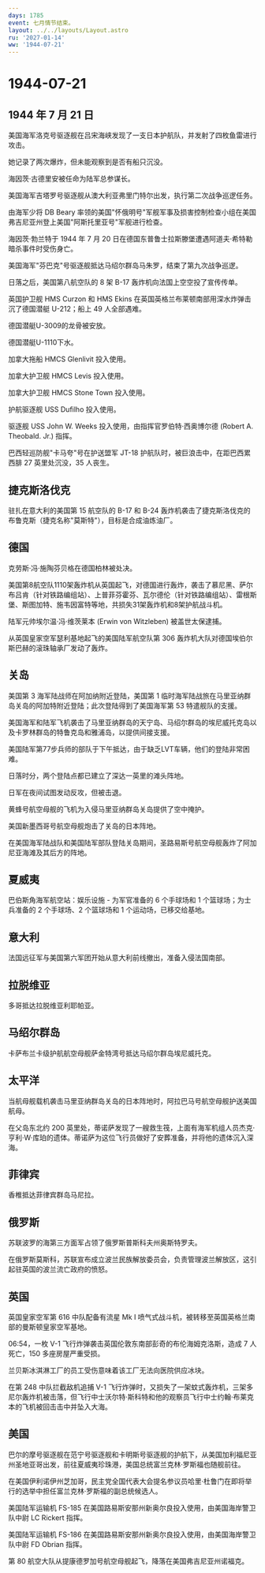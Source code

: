 ```yaml
---
days: 1785
event: 七月情节结束。
layout: ../../layouts/Layout.astro
ru: '2027-01-14'
ww: '1944-07-21'
---
```


# 1944-07-21

## 1944 年 7 月 21 日

美国海军洛克号驱逐舰在吕宋海峡发现了一支日本护航队，并发射了四枚鱼雷进行攻击。

她记录了两次爆炸，但未能观察到是否有船只沉没。

海因茨·古德里安被任命为陆军总参谋长。

美国海军吉塔罗号驱逐舰从澳大利亚弗里门特尔出发，执行第二次战争巡逻任务。

由海军少将 DB Beary
率领的美国"怀俄明号"军舰军事及损害控制检查小组在美国弗吉尼亚州登上美国"阿斯托里亚号"军舰进行检查。

海因茨·勃兰特于 1944 年 7 月 20
日在德国东普鲁士拉斯滕堡遭遇阿道夫·希特勒暗杀事件时受伤身亡。

美国海军"芬巴克"号驱逐舰抵达马绍尔群岛马朱罗，结束了第九次战争巡逻。

日落之后，美国第八航空队的 8 架 B-17 轰炸机向法国上空空投了宣传传单。

英国护卫舰 HMS Curzon 和 HMS Ekins
在英国英格兰布莱顿南部用深水炸弹击沉了德国潜艇 U-212；船上 49
人全部遇难。

德国潜艇U-3009的龙骨被安放。

德国潜艇U-1110下水。

加拿大拖船 HMCS Glenlivit 投入使用。

加拿大护卫舰 HMCS Levis 投入使用。

加拿大护卫舰 HMCS Stone Town 投入使用。

护航驱逐舰 USS Dufilho 投入使用。

驱逐舰 USS John W. Weeks 投入使用，由指挥官罗伯特·西奥博尔德 (Robert A.
Theobald. Jr.) 指挥。

巴西轻巡防舰"卡马夸"号在护送盟军 JT-18
护航队时，被巨浪击中，在距巴西累西腓 27 英里处沉没，35 人丧生。

## 捷克斯洛伐克

驻扎在意大利的美国第 15 航空队的 B-17 和 B-24
轰炸机袭击了捷克斯洛伐克的布鲁克斯（捷克名称"莫斯特"），目标是合成油炼油厂。

## 德国

克劳斯·冯·施陶芬贝格在德国柏林被处决。

美国第8航空队1110架轰炸机从英国起飞，对德国进行轰炸，袭击了慕尼黑、萨尔布吕肯（针对铁路编组站）、上普菲芬霍芬、瓦尔德伦（针对铁路编组站）、雷根斯堡、斯图加特、施韦因富特等地，共损失31架轰炸机和8架护航战斗机。

陆军元帅埃尔温·冯·维茨莱本 (Erwin von Witzleben) 被盖世太保逮捕。

从英国皇家空军瑟利基地起飞的美国陆军航空队第 306
轰炸机大队对德国埃伯尔斯巴赫的滚珠轴承厂发动了轰炸。

## 关岛

美国第 3 海军陆战师在阿加纳附近登陆，美国第 1
临时海军陆战旅在马里亚纳群岛关岛的阿加特附近登陆；此次登陆得到了美国海军第
53 特遣舰队的支援。

美国海军和陆军飞机袭击了马里亚纳群岛的天宁岛、马绍尔群岛的埃尼威托克岛以及卡罗林群岛的特鲁克岛和雅浦岛，以提供间接支援。

美国陆军第77步兵师的部队于下午抵达，由于缺乏LVT车辆，他们的登陆非常困难。

日落时分，两个登陆点都已建立了深达一英里的滩头阵地。

日军在夜间试图发动反攻，但被击退。

黄蜂号航空母舰的飞机为入侵马里亚纳群岛关岛提供了空中掩护。

美国新墨西哥号航空母舰炮击了关岛的日本阵地。

在美国海军陆战队和美国陆军部队登陆关岛期间，圣路易斯号航空母舰轰炸了阿加尼亚海滩及其后方的阵地。

## 夏威夷

巴伯斯角海军航空站：娱乐设施 - 为军官准备的 6 个手球场和 1
个篮球场；为士兵准备的 2 个手球场、2 个篮球场和 1
个运动场，已移交给基地。

## 意大利

法国远征军与美国第六军团开始从意大利前线撤出，准备入侵法国南部。

## 拉脱维亚

多哥抵达拉脱维亚利耶帕亚。

## 马绍尔群岛

卡萨布兰卡级护航航空母舰萨金特湾号抵达马绍尔群岛埃尼威托克。

## 太平洋

当航母舰载机袭击马里亚纳群岛关岛的日本阵地时，阿拉巴马号航空母舰护送美国航母。

在父岛东北约 200
英里处，蒂诺萨发现了一艘救生筏，上面有海军机组人员杰克·亨利·W·库珀的遗体。蒂诺萨为这位飞行员做好了安葬准备，并将他的遗体沉入深海。

## 菲律宾

香椎抵达菲律宾群岛马尼拉。

## 俄罗斯

苏联波罗的海第三方面军占领了俄罗斯普斯科夫州奥斯特罗夫。

在俄罗斯莫斯科，苏联宣布成立波兰民族解放委员会，负责管理波兰解放区，这引起驻英国的波兰流亡政府的愤怒。

## 英国

英国皇家空军第 616 中队配备有流星 Mk I
喷气式战斗机，被转移至英国英格兰南部的曼斯顿皇家空军基地。

06:54，一枚 V-1 飞行炸弹袭击英国伦敦东南部彭奇的布伦海姆克洛斯，造成 7
人死亡，150 多座房屋严重受损。

兰贝斯冰淇淋工厂的员工受伤意味着该工厂无法向医院供应冰块。

在第 248 中队拦截敌机追捕 V-1
飞行炸弹时，又损失了一架蚊式轰炸机，三架多尼尔轰炸机被击落，但飞行中士沃尔特·斯科特和他的观察员飞行中士约翰·布莱克本的飞机被回击击中并坠入大海。

## 美国

巴尔的摩号驱逐舰在范宁号驱逐舰和卡明斯号驱逐舰的护航下，从美国加利福尼亚州圣地亚哥出发，前往夏威夷珍珠港，美国总统富兰克林·罗斯福也随舰前往。

在美国伊利诺伊州芝加哥，民主党全国代表大会提名参议员哈里·杜鲁门在即将举行的选举中担任富兰克林·罗斯福的副总统候选人。

美国陆军运输机 FS-185
在美国路易斯安那州新奥尔良投入使用，由美国海岸警卫队中尉 LC Rickert
指挥。

美国陆军运输机 FS-186
在美国路易斯安那州新奥尔良投入使用，由美国海岸警卫队中尉 FD Obrian
指挥。

第 80 航空大队从提康德罗加号航空母舰起飞，降落在美国弗吉尼亚州诺福克。